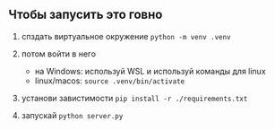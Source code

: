 ## Чтобы запусить это говно

1. спздать виртуальное окружение
   `python -m venv .venv`

2. потом войти в него

   - на Windows: используй WSL и используй команды для linux
   - linux/macos: `source .venv/bin/activate`

3. установи завистимости
   `pip install -r ./requirements.txt`
4. запускай
   `python server.py`
